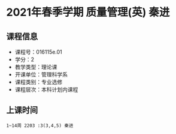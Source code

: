 # 2021年春季学期 质量管理(英) 秦进






## 课程信息

- 课程号：016115e.01
- 学分：2
- 教学类型：理论课
- 开课单位：管理科学系
- 课程类别：专业选修
- 课程层次：本科计划内课程

## 上课时间

```
1~14周 2203 :3(3,4,5) 秦进
```

